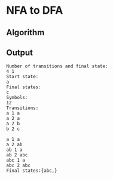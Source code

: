 # NFA to DFA
## Algorithm
## Output
```
Number of transitions and final state:
4 1
Start state:
a
Final states:
c
Symbols:
12
Transitions:
a 1 a
a 2 a
a 2 b
b 2 c

a 1 a
a 2 ab
ab 1 a
ab 2 abc
abc 1 a
abc 2 abc
Final states:{abc,}
```
